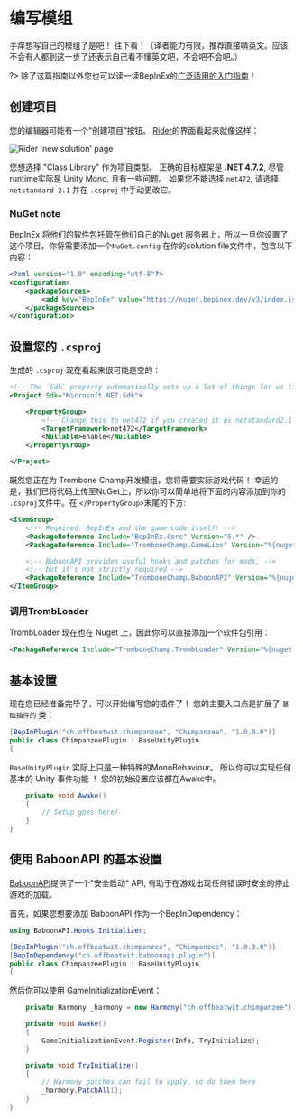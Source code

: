 # 编写模组

手痒想写自己的模组了是吧！ 往下看！（译者能力有限，推荐直接啃英文。应该不会有人都到这一步了还表示自己看不懂英文吧，不会吧不会吧。）

?> 除了这篇指南以外您也可以读一读BepInEx的[广泛适用的入门指南](https://docs.bepinex.dev/articles/dev_guide/plugin_tutorial/index.html)！

## 创建项目

您的编辑器可能有一个“创建项目”按钮。 [Rider](https://jetbrains.com/rider/)的界面看起来就像这样：

![Rider 'new solution' page](../docs/files/new_solution.png)

您想选择 "Class Library" 作为项目类型。 正确的目标框架是 **.NET 4.7.2**, 尽管runtime实际是 Unity Mono, 且有一些问题。 如果您不能选择 `net472`, 请选择 `netstandard 2.1` 并在 `.csproj` 中手动更改它。

### NuGet note

BepInEx 将他们的软件包托管在他们自己的Nuget 服务器上，所以一旦你设置了这个项目，你将需要添加一个`NuGet.config` 在你的solution file文件中，包含以下内容：

```xml
<?xml version="1.0" encoding="utf-8"?>
<configuration>
    <packageSources>
        <add key="BepInEx" value="https://nuget.bepinex.dev/v3/index.json" />
    </packageSources>
</configuration>
```

## 设置您的 `.csproj`

生成的 `.csproj` 现在看起来很可能是空的：

```xml
<!-- The `Sdk` property automatically sets up a lot of things for us (i.e. standard library!) -->
<Project Sdk="Microsoft.NET.Sdk">

    <PropertyGroup>
        <!-- Change this to net472 if you created it as netstandard2.1 -->
        <TargetFramework>net472</TargetFramework>
        <Nullable>enable</Nullable>
    </PropertyGroup>

</Project>
```

既然您正在为 Trombone Champ开发模组，您将需要实际游戏代码！ 幸运的是，我们已将代码上传至NuGet上，所以你可以简单地将下面的内容添加到你的 `.csproj`文件中。在 `</PropertyGroup>`末尾的下方:

```xml
<ItemGroup>
    <!-- Required: BepInEx and the game code itself! -->
    <PackageReference Include="BepInEx.Core" Version="5.*" />
    <PackageReference Include="TromboneChamp.GameLibs" Version="%{nuget:TromboneChamp.GameLibs:highlighted}" />

    <!-- BaboonAPI provides useful hooks and patches for mods, -->
    <!-- but it's not strictly required -->
    <PackageReference Include="TromboneChamp.BaboonAPI" Version="%{nuget:TromboneChamp.BaboonAPI:highlighted}" />
</ItemGroup>
```

### 调用TrombLoader

TrombLoader 现在也在 Nuget 上，因此你可以直接添加一个软件包引用：

```xml
<PackageReference Include="TromboneChamp.TrombLoader" Version="%{nuget:TromboneChamp.TrombLoader:highlighted}" />
```

## 基本设置

现在您已经准备完毕了，可以开始编写您的插件了！ 您的主要入口点是扩展了 `基础插件的` 类：

```csharp
[BepInPlugin("ch.offbeatwit.chimpanzee", "Chimpanzee", "1.0.0.0")]
public class ChimpanzeePlugin : BaseUnityPlugin
{
```

`BaseUnityPlugin` 实际上只是一种特殊的MonoBehaviour。 所以你可以实现任何基本的 Unity 事件功能 ！ 您的初始设置应该都在Awake中。

```csharp
    private void Awake()
    {
        // Setup goes here!
    }
}
```

## 使用 BaboonAPI 的基本设置

[BaboonAPI](https://baboonapi.trombone.wiki/)提供了一个"安全启动" API, 有助于在游戏出现任何错误时安全的停止游戏的加载。

首先，如果您想要添加 BaboonAPI 作为一个BepInDependency：

```csharp
using BaboonAPI.Hooks.Initializer;

[BepInPlugin("ch.offbeatwit.chimpanzee", "Chimpanzee", "1.0.0.0")]
[BepInDependency("ch.offbeatwit.baboonapi.plugin")]
public class ChimpanzeePlugin : BaseUnityPlugin
{
```

然后你可以使用 GameInitializationEvent：

```csharp
    private Harmony _harmony = new Harmony("ch.offbeatwit.chimpanzee");

    private void Awake()
    {
        GameInitializationEvent.Register(Info, TryInitialize);
    }

    private void TryInitialize()
    {
        // Harmony patches can fail to apply, so do them here
        _harmony.PatchAll();
    }
}
```
